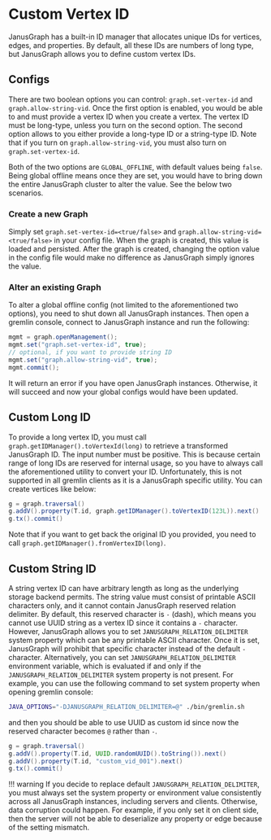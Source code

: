 # Custom Vertex ID

JanusGraph has a built-in ID manager that allocates unique IDs for vertices, edges,
and properties. By default, all these IDs are numbers of long type, but JanusGraph allows
you to define custom vertex IDs.

## Configs

There are two boolean options you can control: `graph.set-vertex-id` and `graph.allow-string-vid`.
Once the first option is enabled, you would be able to and must provide a vertex ID when
you create a vertex. The vertex ID must be long-type, unless you turn on the second option.
The second option allows to you either provide a long-type ID or a string-type ID. Note that
if you turn on `graph.allow-string-vid`, you must also turn on `graph.set-vertex-id`.

Both of the two options are `GLOBAL_OFFLINE`, with default values being `false`. Being
global offline means once they are set, you would have to bring down the entire JanusGraph
cluster to alter the value. See the below two scenarios.

### Create a new Graph

Simply set `graph.set-vertex-id=<true/false>` and `graph.allow-string-vid=<true/false>` in your config file.
When the graph is created, this value is loaded and persisted. After the graph is created,
changing the option value in the config file would make no difference as JanusGraph simply ignores the value.

### Alter an existing Graph

To alter a global offline config (not limited to the aforementioned two options), you need to shut
down all JanusGraph instances. Then open a gremlin console, connect to JanusGraph instance and run
the following:

```groovy
mgmt = graph.openManagement();
mgmt.set("graph.set-vertex-id", true);
// optional, if you want to provide string ID
mgmt.set("graph.allow-string-vid", true);
mgmt.commit();
```

It will return an error if you have open JanusGraph instances. Otherwise, it will succeed and
now your global configs would have been updated.

## Custom Long ID

To provide a long vertex ID, you must call `graph.getIDManager().toVertexId(long)` to
retrieve a transformed JanusGraph ID. The input number must be positive. This is because
certain range of long IDs are reserved for internal usage, so you have to always call
the aforementioned utility to convert your ID. Unfortunately, this is not supported in
all gremlin clients as it is a JanusGraph specific utility. You can create vertices like
below:

```groovy
g = graph.traversal()
g.addV().property(T.id, graph.getIDManager().toVertexID(123L)).next()
g.tx().commit()
```

Note that if you want to get back the original ID you provided, you need to call
`graph.getIDManager().fromVertexID(long)`.

## Custom String ID

A string vertex ID can have arbitrary length as long as the underlying storage backend
permits. The string value must consist of printable ASCII characters only, and it cannot contain
JanusGraph reserved relation delimiter. By default, this reserved character is `-` (dash),
which means you cannot use UUID string as a vertex ID since it contains a `-` character.
However, JanusGraph allows you to set `JANUSGRAPH_RELATION_DELIMITER` system property
which can be any printable ASCII character. Once it is set, JanusGraph will prohibit that
specific character instead of the default `-` character. Alternatively, you can set
`JANUSGRAPH_RELATION_DELIMITER` environment variable, which is evaluated if and only if
the `JANUSGRAPH_RELATION_DELIMITER` system property is not present. For example, you can
use the following command to set system property when opening gremlin console:

```bash
JAVA_OPTIONS="-DJANUSGRAPH_RELATION_DELIMITER=@" ./bin/gremlin.sh
```

and then you should be able to use UUID as custom id since now the reserved character
becomes `@` rather than `-`.

```groovy
g = graph.traversal()
g.addV().property(T.id, UUID.randomUUID().toString()).next()
g.addV().property(T.id, "custom_vid_001").next()
g.tx().commit()
```

!!! warning
    If you decide to replace default `JANUSGRAPH_RELATION_DELIMITER`, you must
    always set the system property or environment value consistently across all
    JanusGraph instances, including servers and clients. Otherwise, data corruption
    could happen. For example, if you only set it on client side, then the server will
    not be able to deserialize any property or edge because of the setting mismatch.
